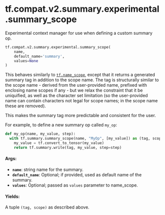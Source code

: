 <div itemscope itemtype="http://developers.google.com/ReferenceObject">
<meta itemprop="name" content="tf.compat.v2.summary.experimental.summary_scope" />
<meta itemprop="path" content="Stable" />
</div>

# tf.compat.v2.summary.experimental.summary_scope

Experimental context manager for use when defining a custom summary op.

``` python
tf.compat.v2.summary.experimental.summary_scope(
    name,
    default_name='summary',
    values=None
)
```

<!-- Placeholder for "Used in" -->

This behaves similarly to <a href="../../../../../tf/name_scope.md"><code>tf.name_scope</code></a>, except that it returns a generated
summary tag in addition to the scope name. The tag is structurally similar to
the scope name - derived from the user-provided name, prefixed with enclosing
name scopes if any - but we relax the constraint that it be uniquified, as
well as the character set limitation (so the user-provided name can contain
characters not legal for scope names; in the scope name these are removed).

This makes the summary tag more predictable and consistent for the user.

For example, to define a new summary op called `my_op`:

```python
def my_op(name, my_value, step):
  with tf.summary.summary_scope(name, "MyOp", [my_value]) as (tag, scope):
    my_value = tf.convert_to_tensor(my_value)
    return tf.summary.write(tag, my_value, step=step)
```

#### Args:


* <b>`name`</b>: string name for the summary.
* <b>`default_name`</b>: Optional; if provided, used as default name of the summary.
* <b>`values`</b>: Optional; passed as `values` parameter to name_scope.


#### Yields:

A tuple `(tag, scope)` as described above.
